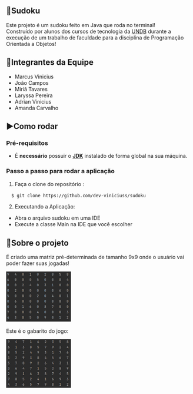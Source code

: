 ## 🔢Sudoku
Este projeto é um sudoku feito em Java que roda no terminal! </br> 
Construído por alunos dos cursos de tecnologia da [UNDB](https://www.undb.edu.br/) durante a execução de um trabalho de faculdade para a disciplina de Programação Orientada a Objetos!

## 👥Integrantes da Equipe
- Marcus Vinicius
- João Campos
- Miriã Tavares
- Laryssa Pereira
- Adrian Vinicius
- Amanda Carvalho

## ▶️Como rodar
  ### **Pré-requisitos**
  - É **necessário** possuir o **[JDK](https://www.oracle.com/java/technologies/downloads/)** instalado de forma global na sua máquina.
  
 ### **Passo a passo para rodar a aplicação**  
1. Faça o clone do repositório :

```sh
  $ git clone https://github.com/dev-viniciuss/sudoku
```

2. Executando a Aplicação:

  - Abra o arquivo sudoku em uma IDE
  - Execute a classe Main na IDE que você escolher

## 📄Sobre o projeto
É criado uma matriz pré-determinada de tamanho 9x9 onde o usuário vai poder fazer suas jogadas!
<p align="flex-start">
  <img src="https://github.com/dev-viniciuss/sudoku/blob/main/.github/matriz.png" width="35%" alt="Gabarito">
</p>

Este é o gabarito do jogo:
<p align="flex-start">
  <img src="https://github.com/dev-viniciuss/sudoku/blob/main/.github/gabarito.png" width="35%" alt="Gabarito">
</p>
